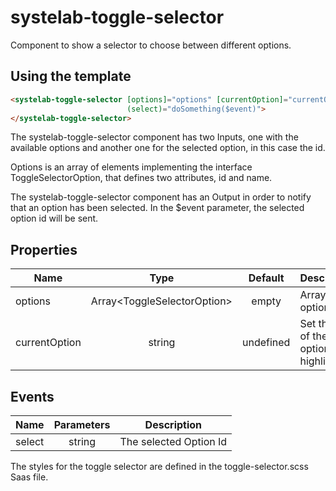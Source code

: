 # systelab-toggle-selector

Component to show a selector to choose between different options.

## Using the template


```html
<systelab-toggle-selector [options]="options" [currentOption]="currentOption" 
                          (select)="doSomething($event)">
</systelab-toggle-selector>
```

The systelab-toggle-selector component has two Inputs, one with the available options and another one for the selected option, in this case the id.

Options is an array of elements implementing the interface ToggleSelectorOption, that defines two attributes, id and name.

The systelab-toggle-selector component has an Output in order to notify that an option has been selected. In the $event parameter, the selected option id will be sent.



## Properties


| Name | Type | Default | Description |
| ---- |:----:|:-------:| ----------- |
| options | Array&lt;ToggleSelectorOption&gt; | empty | Array of options. |
| currentOption | string | undefined | Set the id of the option to be highlighted.  |

## Events

| Name | Parameters | Description |
| ---- |:----------:| ------------|
| select | string | The selected Option Id |



The styles for the toggle selector are defined in the toggle-selector.scss Saas file.


